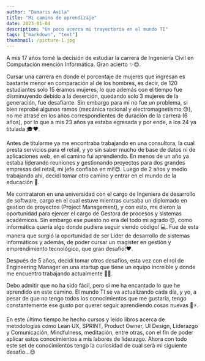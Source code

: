 ```yaml
---
author: "Damaris Avila"
title: "Mi camino de aprendizaje"
date: 2023-01-04
description: "Un poco acerca mi trayectoria en el mundo TI"
tags: ["markdown", "text"]
thumbnail: /picture-1.jpg
---
```


A mis 17 años tomé la decisión de estudiar la carrera de Ingeniería Civil en Computación mención Informática. Gran acierto <span class="emojify">:sparkles::heart_eyes:</span>.

Cursar una carrera en donde el porcentaje de mujeres que ingresan es bastante menor en comparación al de los hombres, es decir, de 120 estudiantes solo 15 éramos mujeres, lo que además con el tiempo fue disminuyendo debido a la deserción, quedando solo 3 mujeres de la generación, fue desafiante. Sin embargo para mi no fue un problema, si bien reprobé algunos ramos (mecánica racional y electromagnetismo <span class="emojify">:sweat:</span>), no me atrasé en los años correspondientes de duración de la carrera (6 años), por lo que a mis 23 años ya estaba egresada y por ende, a los 24 ya titulada <span class="emojify">:mortar_board::heart:</span>. 

Antes de titularme ya me encontraba trabajando en una consultora, la cual presta servicios para el retail, y yo sin saber mucho de base de datos ni de aplicaciones web, en el camino fui aprendiendo. En menos de un año ya estaba liderando reuniones y gestionando proyectos para dos grandes empresas del retail, mi jefe confiaba en mi!<span class="emojify">:blush:</span>. Luego de 2 años y medio trabajando ahí, decidí tomar otro camino y entrar en el mundo de la educación <span class="emojify">:school:</span>.

Me contrataron en una universidad con el cargo de Ingeniera de desarrollo de software, cargo en el cual estuve mientras cursaba un diplomado en gestion de proyectos (Project Management), y con esto, me dieron la oportunidad para ejercer el cargo de Gestora de procesos y sistemas académicos. Sin embargo ese puesto no era del todo mi agrado <span class="emojify">:sweat:</span>, como informática quería algo donde pudiera seguir viendo código! <span class="emojify">:computer:</span>. Fue de esta manera que surgió la oportunidad de ser Líder de desarrollo de sistemas informáticos y además, de poder cursar un magister en gestión y emprendimiento tecnológico, que gran desafío!<span class="emojify">:heart:</span>.

Después de 5 años, decidí tomar otros desafíos, esta vez con el rol de Engineering Manager en una startup que tiene un equipo increíble y donde me encuentro trabajando actualmente <span class="emojify">:rocket:</span><span class="emojify">:truck:</span>.

Debo admitir que no ha sido fácil, pero si me ha encantado lo que he aprendido en este camino. El mundo TI se va actualizando cada día, y yo, a pesar de que no tengo todos los conocimientos que me gustaría, tengo constantemente ese gusto por querer seguir aprendiendo cosas nuevas <span class="emojify">:book::zap:</span>.

En este último tiempo he hecho cursos y leído libros acerca de metodologías como Lean UX, SPRINT, Product Owner, UI Design, Liderazgo y Comunicación, Mindfulness, meditación, entre otras, con el fin de poder aplicar estos conocimientos a mis labores de liderazgo. Ahora con todo este set de conocimientos tengo la curiosidad de cual será mi siguiente desafío...<span class="emojify">:relieved:</span>

